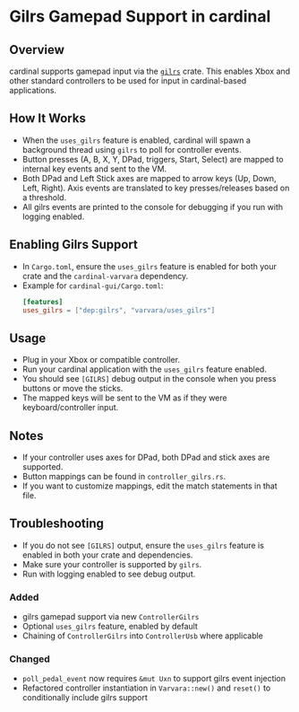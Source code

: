 # Gilrs Gamepad Support in cardinal

## Overview

cardinal supports gamepad input via the [`gilrs`](https://github.com/gilrs-project/gilrs) crate. This enables Xbox and other standard controllers to be used for input in cardinal-based applications.

## How It Works

- When the `uses_gilrs` feature is enabled, cardinal will spawn a background thread using `gilrs` to poll for controller events.
- Button presses (A, B, X, Y, DPad, triggers, Start, Select) are mapped to internal key events and sent to the VM.
- Both DPad and Left Stick axes are mapped to arrow keys (Up, Down, Left, Right). Axis events are translated to key presses/releases based on a threshold.
- All gilrs events are printed to the console for debugging if you run with logging enabled.

## Enabling Gilrs Support

- In `Cargo.toml`, ensure the `uses_gilrs` feature is enabled for both your crate and the `cardinal-varvara` dependency.
- Example for `cardinal-gui/Cargo.toml`:
  ```toml
  [features]
  uses_gilrs = ["dep:gilrs", "varvara/uses_gilrs"]
  ```

## Usage

- Plug in your Xbox or compatible controller.
- Run your cardinal application with the `uses_gilrs` feature enabled.
- You should see `[GILRS]` debug output in the console when you press buttons or move the sticks.
- The mapped keys will be sent to the VM as if they were keyboard/controller input.

## Notes

- If your controller uses axes for DPad, both DPad and stick axes are supported.
- Button mappings can be found in `controller_gilrs.rs`.
- If you want to customize mappings, edit the match statements in that file.

## Troubleshooting

- If you do not see `[GILRS]` output, ensure the `uses_gilrs` feature is enabled in both your crate and dependencies.
- Make sure your controller is supported by `gilrs`.
- Run with logging enabled to see debug output.


### Added
- gilrs gamepad support via new `ControllerGilrs`
- Optional `uses_gilrs` feature, enabled by default
- Chaining of `ControllerGilrs` into `ControllerUsb` where applicable

### Changed
- `poll_pedal_event` now requires `&mut Uxn` to support gilrs event injection
- Refactored controller instantiation in `Varvara::new()` and `reset()` to conditionally include gilrs support